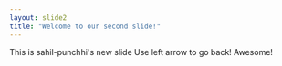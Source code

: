```yaml
---
layout: slide2
title: "Welcome to our second slide!"
---
```

This is sahil-punchhi's new slide
Use left arrow to go back!
Awesome!

